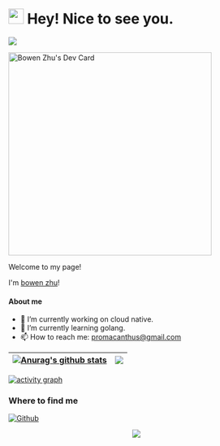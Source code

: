 <h1><img src="https://emojis.slackmojis.com/emojis/images/1531849430/4246/blob-sunglasses.gif?1531849430" width="30"/> Hey! Nice to see you.</h1>

<!-- [![Actions Status](https://github.com/Promacanthus/Promacanthus/workflows/wakatime-stats/badge.svg)](https://github.com/Promacanthus/Promacanthus/actions)
[![Actions Status](https://github.com/Promacanthus/Promacanthus/workflows/update-gh-activity/badge.svg)](https://github.com/Promacanthus/Promacanthus/actions) -->
![](https://visitor-badge.glitch.me/badge?page_id=Promacanthus.Promacanthus)

<a href="https://app.daily.dev/Sugoi"><img src="https://api.daily.dev/devcards/ebb22cc2a5bf4513961f74ee378b262e.png?r=x49" width="400" alt="Bowen Zhu's Dev Card"/></a>

<p>Welcome to my page! </br> 

I'm [bowen zhu](https://github.com/Promacanthus)!

<!-- [Blog](https://promacanthus.netlify.app/) -->

<!--
**Promacanthus/Promacanthus** is a ✨ _special_ ✨ repository because its `README.md` (this file) appears on your GitHub profile.
-->
<!--
Here are some ideas to get you started:
-->

#### About me

- 🔭 I’m currently working on cloud native.
- 🌱 I’m currently learning golang.
- 📫 How to reach me: promacanthus@gmail.com
<!--
- 👯 I’m looking to collaborate on ...
- 🤔 I’m looking for help with ...
- 💬 Ask me about ...
- 😄 Pronouns: ...
- ⚡ Fun fact: ...
-->

<!--
<a href="https://github.com/anuraghazra/github-readme-stats">
  <img align="left" src="https://github-readme-stats.vercel.app/api/pin/?username=anuraghazra&repo=github-readme-stats" />
</a>
<a href="https://github.com/anuraghazra/convoychat">
  <img align="left" src="https://github-readme-stats.vercel.app/api/pin/?username=anuraghazra&repo=convoychat" />
</a>
-->

<!-- <p>Visitor count<br><img src="https://profile-counter.glitch.me/promacanthus/count.svg" /></p> -->

| <a href="https://github.com/anuraghazra/github-readme-stats"><img align="center" src="https://github-readme-stats.vercel.app/api?username=Promacanthus&show_icons=true&include_all_commits=true&theme=vue&hide_border=true" alt="Anurag's github stats" /></a> | <a href="https://github.com/anuraghazra/github-readme-stats"><img align="center" src="https://github-readme-stats.vercel.app/api/top-langs/?username=Promacanthus&layout=compact&theme=vue&hide_border=true" /></a> |
| ------------- | ------------- |

[![activity graph](https://activity-graph.herokuapp.com/graph?username=Promacanthus&custom_title=Bowen's%20Activity%20Graph&theme=github-light&hide_border=true)](https://github.com/ashutosh00710/github-readme-activity-graph)

<h3>Where to find me</h3>
<p><a href="https://github.com/promacanthus" target="_blank"><img alt="Github" src="https://img.shields.io/badge/GitHub-%2312100E.svg?&style=for-the-badge&logo=Github&logoColor=white" /></a>
</p>

<p align="center">
  <img src="https://capsule-render.vercel.app/api?type=waving&color=gradient&height=60&section=footer"/>
</p>
